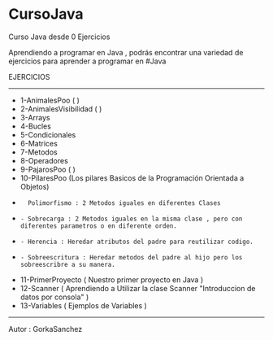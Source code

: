 # CursoJava
Curso Java desde 0 Ejercicios 

Aprendiendo a programar en Java , podrás encontrar una variedad de ejercicios para aprender a programar en #Java

EJERCICIOS
*******************
* 1-AnimalesPoo ( )
* 2-AnimalesVisibilidad ( )
* 3-Arrays        
* 4-Bucles        
* 5-Condicionales 
* 6-Matrices      
* 7-Metodos       
* 8-Operadores    
* 9-PajarosPoo ( )       
* 10-PilaresPoo (Los pilares Basicos de la Programación Orientada a Objetos)
*       Polimorfismo : 2 Metodos iguales en diferentes Clases
*     - Sobrecarga : 2 Metodos iguales en la misma clase , pero con diferentes parametros o en diferente orden.
*     - Herencia : Heredar atributos del padre para reutilizar codigo.
*     - Sobreescritura : Heredar metodos del padre al hijo pero los sobreescribre a su manera.
* 11-PrimerProyecto ( Nuestro primer proyecto en Java )
* 12-Scanner ( Aprendiendo a Utilizar la clase Scanner "Introduccion de datos por consola" )
* 13-Variables ( Ejemplos de Variables ) 
* *****************

Autor : GorkaSanchez
